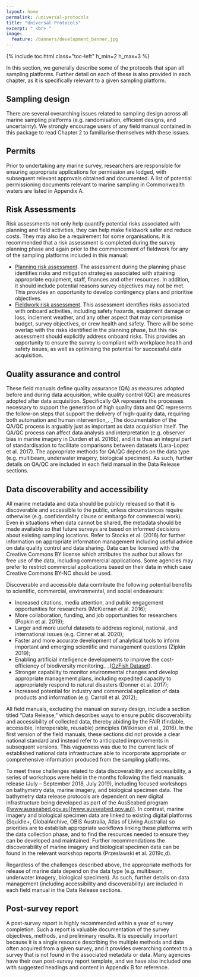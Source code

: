 ```yaml
---
layout: home
permalink: /universal-protocols
title: "Universal Protocols"
excerpt: " <br> "
image:
  feature: /banners/development_banner.jpg
---
```

{% include toc.html class="toc-left" h_min=2 h_max=3 %}

In this section, we generally describe some of the protocols that span all sampling platforms. Further detail on each of these is also provided in each chapter, as it is specifically relevant to a given sampling platform.


## Sampling design

There are several overarching issues related to sampling design across all marine sampling platforms (e.g. randomisation, efficient designs, and uncertainty). We strongly encourage users of any field manual contained in this package to read Chapter 2 to familiarise themselves with these issues. 


## Permits

Prior to undertaking any marine survey, researchers are responsible for ensuring appropriate applications for permission are lodged, with subsequent relevant approvals obtained and documented. A list of potential permissioning documents relevant to marine sampling in Commonwealth waters are listed in Appendix A.


## Risk Assessments

Risk assessments not only help quantify potential risks associated with planning and field activities, they can help make fieldwork safer and reduce costs. They may also be a requirement for some organisations. It is recommended that a risk assessment is completed during the survey planning phase and again prior to the commencement of fieldwork for any of the sampling platforms included in this manual: 



*   <span style="text-decoration:underline;">Planning risk assessment</span>. The assessment during the planning phase identifies risks and mitigation strategies associated with attaining appropriate equipment, staff, finances and other resources. In addition, it should include potential reasons survey objectives may not be met. This provides an opportunity to develop contingency plans and prioritise objectives. 
*   <span style="text-decoration:underline;">Fieldwork risk assessment</span>. This assessment identifies risks associated with onboard activities, including safety hazards, equipment damage or loss, inclement weather, and any other aspect that may compromise budget, survey objectives, or crew health and safety. There will be some overlap with the risks identified in the planning phase, but this risk assessment should explicitly address onboard risks. This provides an opportunity to ensure the survey is compliant with workplace health and safety issues, as well as optimising the potential for successful data acquisition.


## Quality assurance and control

These field manuals define quality assurance (QA) as measures adopted before and during data acquisition, while quality control (QC) are measures adopted after data acquisition. Specifically QA represents the processes necessary to support the generation of high quality data and QC represents the follow-on steps that support the delivery of high-quality data, requiring both automation and human intervention_. _The documentation of the QA/QC process is arguably just as important as data acquisition itself. The QA/QC process can affect data analysis and interpretation (e.g. observer bias in marine imagery in Durden et al. 2016b), and it is thus an integral part of standardisation to facilitate comparisons between datasets (Lara-Lopez et al. 2017). The appropriate methods for QA/QC depends on the data type (e.g. multibeam, underwater imagery, biological specimen). As such, further details on QA/QC are included in each field manual in the Data Release sections.


## Data discoverability and accessibility

All marine metadata and data should be publicly released so that it is discoverable and accessible to the public, unless circumstances require otherwise (e.g. confidentiality clause or embargo for commercial work). Even in situations when data cannot be shared, the metadata should be made available so that future surveys are based on informed decisions about existing sampling locations. Refer to Stocks et al. (2016) for further information on appropriate information management including useful advice on data quality control and data sharing. Data can be licensed with the Creative Commons BY license which attributes the author but allows for free use of the data, including commercial applications. Some agencies may prefer to restrict commercial applications based on their data in which case Creative Commons BY-NC should be used.

Discoverable and accessible data contribute the following potential benefits to scientific, commercial, environmental, and social endeavours:



*   Increased citations, media attention, and public engagement opportunities for researchers (McKiernan et al. 2016);
*   More collaboration, funding, and job opportunities for researchers (Popkin et al. 2019);
*   Larger and more useful datasets to address regional, national, and international issues (e.g. Cinner et al. 2020);
*   Faster and more accurate development of analytical tools to inform important and emerging scientific and management questions (Zipkin 2019);
*   Enabling artificial intelligence developments to improve the cost-efficiency of biodiversity monitoring_  _([OzFish Dataset](https://aims.github.io/ozfish/)).
*   Stronger capability to monitor environmental changes and develop appropriate management plans, including expedited capacity to appropriately respond to natural disasters (Donner et al. 2017);
*   Increased potential for industry and commercial application of data products and information (e.g. Carroll et al. 2012);

All field manuals, excluding the manual on survey design, include a section titled “Data Release,” which describes ways to ensure public discoverability and accessibility of collected data, thereby abiding by the FAIR (findable, accessible, interoperable, reusable) principles (Wilkinson et al., 2016). In the first version of the field manuals, these sections did not provide a clear national standard and instead refer to anticipated improvements in subsequent versions. This vagueness was due to the current lack of established national data infrastructure able to incorporate appropriate or comprehensive information produced from the sampling platforms. 

To meet these challenges related to data discoverability and accessibility, a series of workshops were held in the months following the field manuals release (July – September 2018, July 2019), including focused workshops on bathymetry data, marine imagery, and biological specimen data. The bathymetry data release protocols are dependent on new digital infrastructure being developed as part of the AusSeabed program ([www.ausseabed.gov.au](www.ausseabed.gov.au)). In contrast, marine imagery and biological specimen data are linked to existing digital platforms (Squidle+, GlobalArchive, OBIS Australia, Atlas of Living Australia) so priorities are to establish appropriate workflows linking these platforms with the data collection phase, and to find the resources needed to ensure they can be developed and maintained. Further recommendations the discoverability of marine imagery and biological specimen data can be found in the relevant workshop reports (Przeslawski et al. 2019c,d).

Regardless of the challenges described above, the appropriate methods for release of marine data depend on the data type (e.g. multibeam, underwater imagery, biological specimen). As such, further details on data management (including accessibility and discoverability) are included in each field manual in the Data Release sections.


## Post-survey report 

A post-survey report is highly recommended within a year of survey completion. Such a report is valuable documentation of the survey objectives, methods, and preliminary results. It is especially important because it is a single resource describing the multiple methods and data often acquired from a given survey, and it provides overarching context to a survey that is not found in the associated metadata or data. Many agencies have their own post-survey report template, and we have also included one with suggested headings and content in Appendix B for reference.
